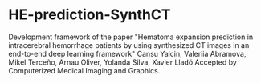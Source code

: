 # HE-prediction-SynthCT
Development framework of the paper "Hematoma expansion prediction in intracerebral hemorrhage patients by using synthesized CT images in an end-to-end deep learning framework"
Cansu Yalcin, Valeriia Abramova, Mikel Terceño, Arnau Oliver, Yolanda Silva, Xavier Lladó Accepted by Computerized Medical Imaging and Graphics.
